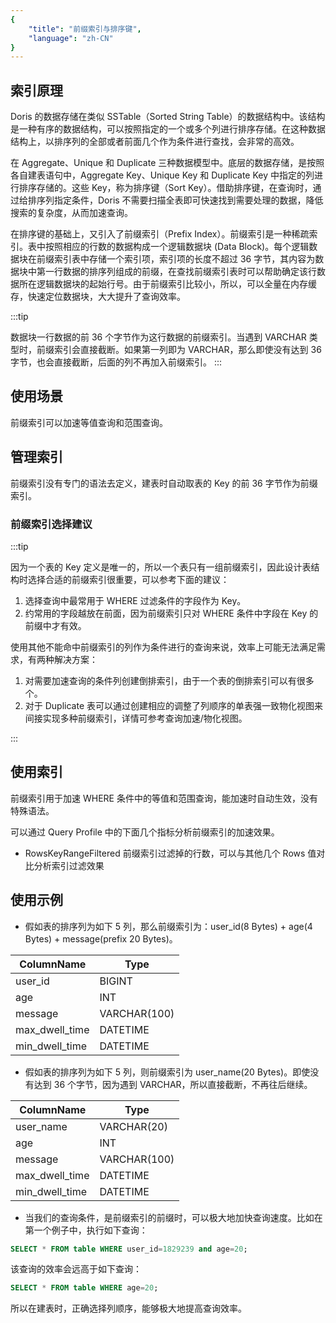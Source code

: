 ```yaml
---
{
    "title": "前缀索引与排序键",
    "language": "zh-CN"
}
---
```


## 索引原理

Doris 的数据存储在类似 SSTable（Sorted String Table）的数据结构中。该结构是一种有序的数据结构，可以按照指定的一个或多个列进行排序存储。在这种数据结构上，以排序列的全部或者前面几个作为条件进行查找，会非常的高效。

在 Aggregate、Unique 和 Duplicate 三种数据模型中。底层的数据存储，是按照各自建表语句中，Aggregate Key、Unique Key 和 Duplicate Key 中指定的列进行排序存储的。这些 Key，称为排序键（Sort Key）。借助排序键，在查询时，通过给排序列指定条件，Doris 不需要扫描全表即可快速找到需要处理的数据，降低搜索的复杂度，从而加速查询。

在排序键的基础上，又引入了前缀索引（Prefix Index）。前缀索引是一种稀疏索引。表中按照相应的行数的数据构成一个逻辑数据块 (Data Block)。每个逻辑数据块在前缀索引表中存储一个索引项，索引项的长度不超过 36 字节，其内容为数据块中第一行数据的排序列组成的前缀，在查找前缀索引表时可以帮助确定该行数据所在逻辑数据块的起始行号。由于前缀索引比较小，所以，可以全量在内存缓存，快速定位数据块，大大提升了查询效率。

:::tip

数据块一行数据的前 36 个字节作为这行数据的前缀索引。当遇到 VARCHAR 类型时，前缀索引会直接截断。如果第一列即为 VARCHAR，那么即使没有达到 36 字节，也会直接截断，后面的列不再加入前缀索引。
:::

## 使用场景

前缀索引可以加速等值查询和范围查询。


## 管理索引

前缀索引没有专门的语法去定义，建表时自动取表的 Key 的前 36 字节作为前缀索引。

### 前缀索引选择建议

:::tip

因为一个表的 Key 定义是唯一的，所以一个表只有一组前缀索引，因此设计表结构时选择合适的前缀索引很重要，可以参考下面的建议：
1. 选择查询中最常用于 WHERE 过滤条件的字段作为 Key。
2. 约常用的字段越放在前面，因为前缀索引只对 WHERE 条件中字段在 Key 的前缀中才有效。


使用其他不能命中前缀索引的列作为条件进行的查询来说，效率上可能无法满足需求，有两种解决方案：
1. 对需要加速查询的条件列创建倒排索引，由于一个表的倒排索引可以有很多个。
2. 对于 Duplicate 表可以通过创建相应的调整了列顺序的单表强一致物化视图来间接实现多种前缀索引，详情可参考查询加速/物化视图。

:::


## 使用索引

前缀索引用于加速 WHERE 条件中的等值和范围查询，能加速时自动生效，没有特殊语法。

可以通过 Query Profile 中的下面几个指标分析前缀索引的加速效果。
- RowsKeyRangeFiltered 前缀索引过滤掉的行数，可以与其他几个 Rows 值对比分析索引过滤效果


## 使用示例

-   假如表的排序列为如下 5 列，那么前缀索引为：user_id(8 Bytes) + age(4 Bytes) + message(prefix 20 Bytes)。

| ColumnName     | Type         |
| -------------- | ------------ |
| user_id        | BIGINT       |
| age            | INT          |
| message        | VARCHAR(100) |
| max_dwell_time | DATETIME     |
| min_dwell_time | DATETIME     |

-   假如表的排序列为如下 5 列，则前缀索引为 user_name(20 Bytes)。即使没有达到 36 个字节，因为遇到 VARCHAR，所以直接截断，不再往后继续。

| ColumnName     | Type         |
| -------------- | ------------ |
| user_name      | VARCHAR(20)  |
| age            | INT          |
| message        | VARCHAR(100) |
| max_dwell_time | DATETIME     |
| min_dwell_time | DATETIME     |

-   当我们的查询条件，是前缀索引的前缀时，可以极大地加快查询速度。比如在第一个例子中，执行如下查询：

```sql
SELECT * FROM table WHERE user_id=1829239 and age=20;
```

该查询的效率会远高于如下查询：

```sql
SELECT * FROM table WHERE age=20;
```

所以在建表时，正确选择列顺序，能够极大地提高查询效率。

